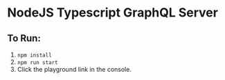 # NodeJS Typescript GraphQL Server

## To Run:
1. `npm install`
2. `npm run start`
3. Click the playground link in the console.